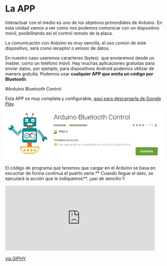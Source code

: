 
# La APP

Interactuar con el medio es uno de los objetivos primordiales de Arduino. En esta unidad vamos a ver cómo nos podemos comunicar con un dispositivo móvil, posibilitando así el control remoto de la placa. 

La comunicación con Arduino es muy sencilla, el uso común de este dispositivo, será como receptor o emisor de datos. 

En nuestro caso usaremos caracteres (bytes)  que enviaremos desde un master, como un teléfono móvil. Hay muchas aplicaciones gratuitas para enviar datos, por ejemplo, para dispositivos Android podemos utilizar de manera gratuita. Podemos usar **cualquier APP que emita un código por Bluetooth**.

#Arduino Bluetooth Control

Esta APP es muy completa y configurable, [aquí para descargarla de Google Play](https://play.google.com/store/apps/details?id=com.broxcode.arduinobluetoothfree).

![](/assets/Selection_018.png)

El código de programa que tenemos que cargar en el Arduino se basa en escuchar de forma continua el puerto serie.** Cuando llegue el dato, se ejecutará la acción que le indiquemos**. ¡¡así de sencillo !!

<iframe src="https://giphy.com/embed/xTiIzoyw4Yh3mRM5DG" width="480" height="208" frameBorder="0" class="giphy-embed" allowFullScreen></iframe><p><a href="https://giphy.com/gifs/starwars-star-wars-episode-3-xTiIzoyw4Yh3mRM5DG">via GIPHY</a></p>



